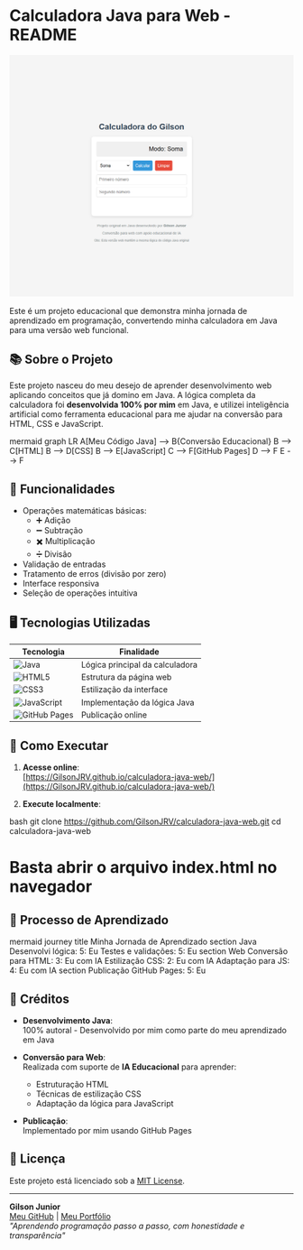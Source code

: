 # Calculadora Java para Web - README

![Calculadora Preview](https://github.com/GilsonJRV/calculadora-java-web/blob/main/Foto%20calculadora.png?raw=true) <!-- Adicione uma imagem real depois -->

Este é um projeto educacional que demonstra minha jornada de aprendizado em programação, convertendo minha calculadora em Java para uma versão web funcional.

## 📚 Sobre o Projeto

Este projeto nasceu do meu desejo de aprender desenvolvimento web aplicando conceitos que já domino em Java. A lógica completa da calculadora foi **desenvolvida 100% por mim** em Java, e utilizei inteligência artificial como ferramenta educacional para me ajudar na conversão para HTML, CSS e JavaScript.

mermaid
graph LR
    A[Meu Código Java] --> B{Conversão Educacional}
    B --> C[HTML]
    B --> D[CSS]
    B --> E[JavaScript]
    C --> F[GitHub Pages]
    D --> F
    E --> F


## 🧩 Funcionalidades

- Operações matemáticas básicas:
  - ➕ Adição
  - ➖ Subtração
  - ✖️ Multiplicação
  - ➗ Divisão
- Validação de entradas
- Tratamento de erros (divisão por zero)
- Interface responsiva
- Seleção de operações intuitiva

## 🖥️ Tecnologias Utilizadas

| Tecnologia | Finalidade |
|------------|------------|
| ![Java](https://img.shields.io/badge/Java-Original-orange?logo=java) | Lógica principal da calculadora |
| ![HTML5](https://img.shields.io/badge/HTML5-Estrutura-blue?logo=html5) | Estrutura da página web |
| ![CSS3](https://img.shields.io/badge/CSS3-Estilos-blue?logo=css3) | Estilização da interface |
| ![JavaScript](https://img.shields.io/badge/JavaScript-Funcionalidades-yellow?logo=javascript) | Implementação da lógica Java |
| ![GitHub Pages](https://img.shields.io/badge/GitHub_Pages-Hospedagem-lightgrey?logo=github) | Publicação online |

## 🚀 Como Executar

1. **Acesse online**:  
   [https://GilsonJRV.github.io/calculadora-java-web/](https://GilsonJRV.github.io/calculadora-java-web/)

2. **Execute localmente**:
   
bash
   git clone https://github.com/GilsonJRV/calculadora-java-web.git
   cd calculadora-java-web
   # Basta abrir o arquivo index.html no navegador


## 🧠 Processo de Aprendizado

mermaid
journey
    title Minha Jornada de Aprendizado
    section Java
      Desenvolvi lógica: 5: Eu
      Testes e validações: 5: Eu
    section Web
      Conversão para HTML: 3: Eu com IA
      Estilização CSS: 2: Eu com IA
      Adaptação para JS: 4: Eu com IA
    section Publicação
      GitHub Pages: 5: Eu


## 👏 Créditos

- **Desenvolvimento Java**:  
  100% autoral - Desenvolvido por mim como parte do meu aprendizado em Java

- **Conversão para Web**:  
  Realizada com suporte de **IA Educacional** para aprender:
  - Estruturação HTML
  - Técnicas de estilização CSS
  - Adaptação da lógica para JavaScript

- **Publicação**:  
  Implementado por mim usando GitHub Pages

## 📜 Licença

Este projeto está licenciado sob a [MIT License](LICENSE).

---

**Gilson Junior**  
[Meu GitHub](https://github.com/GilsonJRV) | [Meu Portfólio](https://github.com/GilsonJRV?tab=repositories)  
*"Aprendendo programação passo a passo, com honestidade e transparência"*
